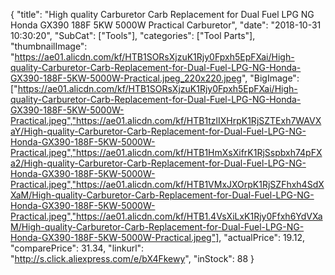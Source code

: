 {
	"title": "High quality Carburetor Carb Replacement for Dual Fuel LPG NG Honda GX390 188F 5KW 5000W Practical Carburetor",
	"date": "2018-10-31 10:30:20",
	"SubCat": ["Tools"],
	"categories": ["Tool Parts"],
	"thumbnailImage": "https://ae01.alicdn.com/kf/HTB1SORsXjzuK1Rjy0Fpxh5EpFXai/High-quality-Carburetor-Carb-Replacement-for-Dual-Fuel-LPG-NG-Honda-GX390-188F-5KW-5000W-Practical.jpeg_220x220.jpeg",
	"BigImage": ["https://ae01.alicdn.com/kf/HTB1SORsXjzuK1Rjy0Fpxh5EpFXai/High-quality-Carburetor-Carb-Replacement-for-Dual-Fuel-LPG-NG-Honda-GX390-188F-5KW-5000W-Practical.jpeg","https://ae01.alicdn.com/kf/HTB1tzlIXHrpK1RjSZTExh7WAVXaY/High-quality-Carburetor-Carb-Replacement-for-Dual-Fuel-LPG-NG-Honda-GX390-188F-5KW-5000W-Practical.jpeg","https://ae01.alicdn.com/kf/HTB1HmXsXifrK1RjSspbxh74pFXa2/High-quality-Carburetor-Carb-Replacement-for-Dual-Fuel-LPG-NG-Honda-GX390-188F-5KW-5000W-Practical.jpeg","https://ae01.alicdn.com/kf/HTB1VMxJXOrpK1RjSZFhxh4SdXXaM/High-quality-Carburetor-Carb-Replacement-for-Dual-Fuel-LPG-NG-Honda-GX390-188F-5KW-5000W-Practical.jpeg","https://ae01.alicdn.com/kf/HTB1.4VsXiLxK1Rjy0Ffxh6YdVXaM/High-quality-Carburetor-Carb-Replacement-for-Dual-Fuel-LPG-NG-Honda-GX390-188F-5KW-5000W-Practical.jpeg"],
	"actualPrice": 19.12,
	"comparePrice": 31.34,
	"linkurl": "http://s.click.aliexpress.com/e/bX4Fkewy",
	"inStock": 88
}

